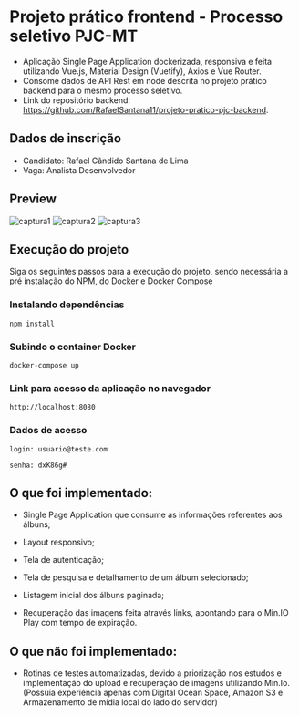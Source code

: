 # Projeto prático frontend - Processo seletivo PJC-MT
- Aplicação Single Page Application dockerizada, responsiva e feita utilizando Vue.js, Material Design (Vuetify), Axios e Vue Router.
- Consome dados de API Rest em node descrita no projeto prático backend para o mesmo processo seletivo.
- Link do repositório backend: https://github.com/RafaelSantana11/projeto-pratico-pjc-backend.

## Dados de inscrição
- Candidato: Rafael Cândido Santana de Lima
- Vaga: Analista Desenvolvedor

## Preview
<img src="https://i.imgur.com/Tpne0Gd.png" alt="captura1" max-width="450x"/>
<img src="https://i.imgur.com/2CvnZyh.png" alt="captura2" max-width="450x"/>
<img src="https://i.imgur.com/cVAffxv.png" alt="captura3" max-width="450x"/>

## Execução do projeto
Siga os seguintes passos para a execução do projeto, sendo necessária a pré instalação do NPM, do Docker e Docker Compose

### Instalando dependências
```
npm install
```
### Subindo o container Docker
```
docker-compose up
```
### Link para acesso da aplicação no navegador
```
http://localhost:8080
```
### Dados de acesso
```
login: usuario@teste.com
```
```
senha: dxK86g#
```

## O que foi implementado:

* Single Page Application que consume as informações referentes aos álbuns;

* Layout responsivo;

* Tela de autenticação; 

* Tela de pesquisa e detalhamento de um álbum selecionado;

* Listagem inicial dos álbuns paginada;

* Recuperação das imagens feita através links, apontando para o Min.IO Play com tempo de expiração.

## O que não foi implementado:

* Rotinas de testes automatizadas, devido a priorização nos estudos e implementação do upload e recuperação de imagens utilizando Min.Io. (Possuía experiência apenas com Digital Ocean Space, Amazon S3 e Armazenamento de mídia local do lado do servidor)